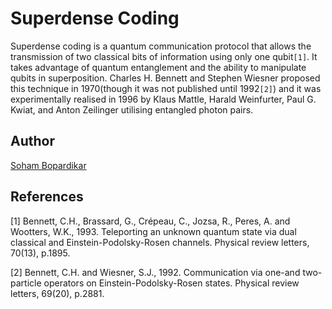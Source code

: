 # Superdense Coding

Superdense coding is a quantum communication protocol that allows the transmission of two classical bits of information using only one qubit`[1]`. It takes advantage of quantum entanglement and the ability to manipulate qubits in superposition. Charles H. Bennett and Stephen Wiesner proposed this technique in 1970(though it was not published until 1992`[2]`) and it was experimentally realised in 1996 by Klaus Mattle, Harald Weinfurter, Paul G. Kwiat, and Anton Zeilinger utilising entangled photon pairs.

## Author

[Soham Bopardikar](https://github.com/bopardikarsoham)

## References

[1] Bennett, C.H., Brassard, G., Crépeau, C., Jozsa, R., Peres, A. and Wootters, W.K., 1993. Teleporting an unknown quantum state via dual classical and Einstein-Podolsky-Rosen channels. Physical review letters, 70(13), p.1895.

[2] Bennett, C.H. and Wiesner, S.J., 1992. Communication via one-and two-particle operators on Einstein-Podolsky-Rosen states. Physical review letters, 69(20), p.2881.
